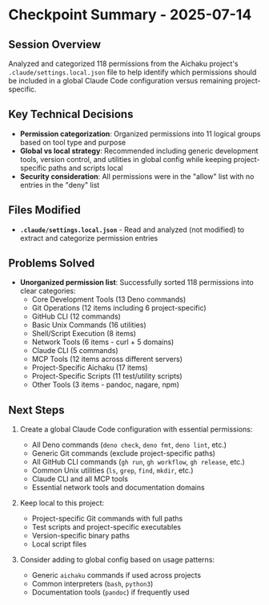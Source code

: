 # Checkpoint Summary - 2025-07-14

## Session Overview
Analyzed and categorized 118 permissions from the Aichaku project's `.claude/settings.local.json` file to help identify which permissions should be included in a global Claude Code configuration versus remaining project-specific.

## Key Technical Decisions
- **Permission categorization**: Organized permissions into 11 logical groups based on tool type and purpose
- **Global vs local strategy**: Recommended including generic development tools, version control, and utilities in global config while keeping project-specific paths and scripts local
- **Security consideration**: All permissions were in the "allow" list with no entries in the "deny" list

## Files Modified
- **`.claude/settings.local.json`** - Read and analyzed (not modified) to extract and categorize permission entries

## Problems Solved
- **Unorganized permission list**: Successfully sorted 118 permissions into clear categories:
  - Core Development Tools (13 Deno commands)
  - Git Operations (12 items including 6 project-specific)
  - GitHub CLI (12 commands)
  - Basic Unix Commands (16 utilities)
  - Shell/Script Execution (8 items)
  - Network Tools (6 items - curl + 5 domains)
  - Claude CLI (5 commands)
  - MCP Tools (12 items across different servers)
  - Project-Specific Aichaku (17 items)
  - Project-Specific Scripts (11 test/utility scripts)
  - Other Tools (3 items - pandoc, nagare, npm)

## Next Steps
1. Create a global Claude Code configuration with essential permissions:
   - All Deno commands (`deno check`, `deno fmt`, `deno lint`, etc.)
   - Generic Git commands (exclude project-specific paths)
   - All GitHub CLI commands (`gh run`, `gh workflow`, `gh release`, etc.)
   - Common Unix utilities (`ls`, `grep`, `find`, `mkdir`, etc.)
   - Claude CLI and all MCP tools
   - Essential network tools and documentation domains

2. Keep local to this project:
   - Project-specific Git commands with full paths
   - Test scripts and project-specific executables
   - Version-specific binary paths
   - Local script files

3. Consider adding to global config based on usage patterns:
   - Generic `aichaku` commands if used across projects
   - Common interpreters (`bash`, `python3`)
   - Documentation tools (`pandoc`) if frequently used
